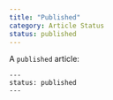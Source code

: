 ```yaml
---
title: "Published"
category: Article Status
status: published
---
```


A `published` article:
```
---
status: published
---
```